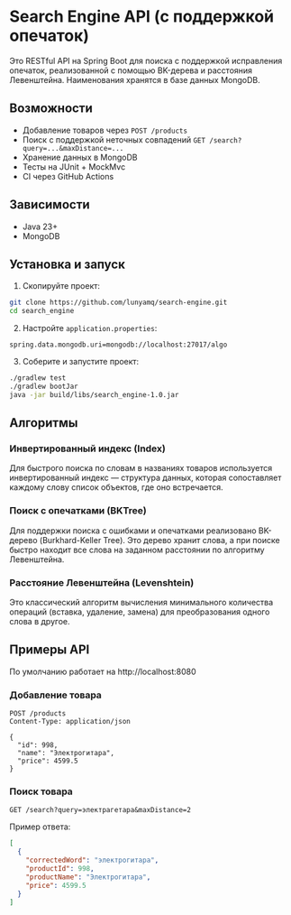 # Search Engine API (с поддержкой опечаток)
Это RESTful API на Spring Boot для поиска c поддержкой исправления опечаток, 
реализованной с помощью BK-дерева и расстояния Левенштейна. 
Наименования хранятся в базе данных MongoDB.

## Возможности
* Добавление товаров через `POST /products`
* Поиск с поддержкой неточных совпадений `GET /search?query=...&maxDistance=...`
* Хранение данных в MongoDB
* Тесты на JUnit + MockMvc
* CI через GitHub Actions

## Зависимости
* Java 23+
* MongoDB

## Установка и запуск
1. Скопируйте проект:
```bash
git clone https://github.com/lunyamq/search-engine.git
cd search_engine
```
2. Настройте `application.properties`:
```properties
spring.data.mongodb.uri=mongodb://localhost:27017/algo
```
3. Соберите и запустите проект:
```bash
./gradlew test
./gradlew bootJar
java -jar build/libs/search_engine-1.0.jar
```

## Алгоритмы
### Инвертированный индекс (Index)  
  Для быстрого поиска по словам в названиях товаров используется 
  инвертированный индекс — структура данных, которая сопоставляет каждому слову список объектов, 
  где оно встречается.
### Поиск с опечатками (BKTree)
  Для поддержки поиска с ошибками и опечатками реализовано BK-дерево (Burkhard-Keller Tree). 
  Это дерево хранит слова, а при поиске быстро находит все слова на заданном расстоянии 
  по алгоритму Левенштейна.
### Расстояние Левенштейна (Levenshtein)
  Это классический алгоритм вычисления минимального количества операций (вставка, удаление, замена) 
  для преобразования одного слова в другое.
  
## Примеры API
По умолчанию работает на http://localhost:8080
### Добавление товара
```http
POST /products
Content-Type: application/json

{
  "id": 998,
  "name": "Электрогитара",
  "price": 4599.5
}
```
### Поиск товара
```http
GET /search?query=электрагетара&maxDistance=2
```
Пример ответа:
```json
[
  {
    "correctedWord": "электрогитара",
    "productId": 998,
    "productName": "Электрогитара",
    "price": 4599.5
  }
]
```